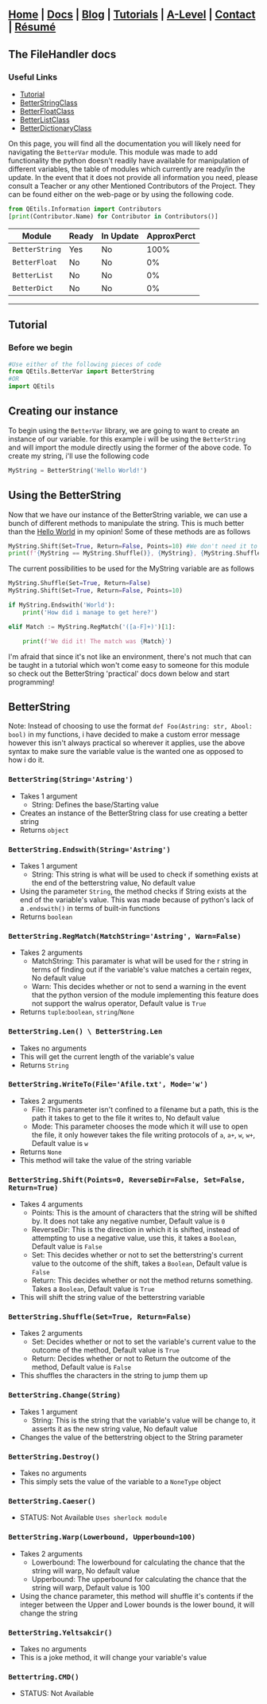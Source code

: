 ## [Home](http://libnexus.github.io/site) | [Docs](https://libnexus.github.io/site/docs) | [Blog](https://www.youtube.com/watch?v=dQw4w9WgXcQ) | [Tutorials](https://libnexus.github.io/site/tutorials) | [A-Level](https://libnexus.github.io/site/a-level) | [Contact](https://libnexus.github.io/site/contact) | [Résumé](https://libnexus.github.io/site/résumé)

## The FileHandler docs

### Useful Links
- [Tutorial](#Tutorial)
- [BetterStringClass](#BetterStringClass)
- [BetterFloatClass](#BetterFloatClass)
- [BetterListClass](#BetterListClass)
- [BetterDictionaryClass](#BetterDictionaryClass)

On this page, you will find all the documentation you will likely need for navigating the `BetterVar` module. This module was made to add functionality the python doesn't readily have available for manipulation of different variables, the table of modules which currently are ready/in the update. In the event that it does not provide all information you need, please consult a Teacher or any other Mentioned Contributors of the Project. They can be found either on the web-page or by using the following code.
```python 
from QEtils.Information import Contributors
[print(Contributor.Name) for Contributor in Contributors()]
```

| Module | Ready | In Update | ApproxPerct |
| --- | --- | --- | --- |
| `BetterString` | Yes | No | 100% |
| `BetterFloat` | No | No | 0% |
| `BetterList` | No | No | 0% |
| `BetterDict` | No | No | 0% |

---

## Tutorial

### Before we begin

```python
#Use either of the following pieces of code
from QEtils.BetterVar import BetterString
#OR
import QEtils
```
## Creating our instance

To begin using the `BetterVar` library, we are going to want to create an instance of our variable. for this example i will be using the `BetterString` and will import the module directly using the former of the above code. To create my string, i'll use the following code

```python
MyString = BetterString('Hello World!')
```

## Using the BetterString

Now that we have our instance of the BetterString variable, we can use a bunch of different methods to manipulate the string. This is much better than the [Hello World](https://lib-nexus.github.io/site/docs/QEtils/HelloWorld) in my opinion! Some of these methods are as follows
```python
MyString.Shift(Set=True, Return=False, Points=10) #We don't need it to return a value, we just want it to set itself to it's shifted version. The poitns argument is how many characters over it will shift
print(f'{MyString == MyString.Shuffle()}, {MyString}, {MyString.Shuffle()}') #Now we'll just print out what a shuffled version of the MyString variable would look like as well as it's own  self thanks to '__str__'
```

The current possibilities to be used for the MyString variable are as follows
```python
MyString.Shuffle(Set=True, Return=False)
MyString.Shift(Set=True, Return=False, Points=10)

if MyString.Endswith('World'):
    print('How did i manage to get here?')

elif Match := MyString.RegMatch('([a-F]+)')[1]:

    print(f'We did it! The match was {Match}')
```

I'm afraid that since it's not like an environment, there's not much that can be taught in a tutorial which won't come easy to someone for this module so check out the BetterString 'practical' docs down below and start programming!

## BetterString
Note: Instead of choosing to use the format `def Foo(Astring: str, Abool: bool)` in my functions, i have decided to make a custom error message however this isn't always practical so wherever it applies, use the above syntax to make sure the variable value is the wanted one as opposed to how i do it.

### `BetterString(String='Astring')`
- Takes 1 argument
    - String: Defines the base/Starting value
- Creates an instance of the BetterString class for use creating a better string
- Returns `object`

### `BetterString.Endswith(String='Astring')`
- Takes 1 argument
    - String: This string is what will be used to check if something exists at the end of the betterstring value, No default value
- Using the parameter `String`, the method checks if String exists at the end of the variable's value. This was made because of python's lack of a `.endswith()` in terms of built-in functions
- Returns `boolean`

### `BetterString.RegMatch(MatchString='Astring', Warn=False)`
- Takes 2 arguments
    - MatchString: This paramater is what will be used for the r string in terms of finding out if the variable's value matches a certain regex, No default value
    - Warn: This decides whether or not to send a warning in the event that the python version of the module implementing this feature does not support the walrus operator, Default value is `True`
- Returns `tuple`:`boolean`, `string`/`None`
    
### `BetterString.Len() \ BetterString.Len`
- Takes no arguments
- This will get the current length of the variable's value
- Returns `String`

### `BetterString.WriteTo(File='Afile.txt', Mode='w')`
- Takes 2 arguments
    - File: This parameter isn't confined to a filename but a path, this is the path it takes to get to the file it writes to, No default value
    - Mode: This parameter chooses the mode which it will use to open the file, it only however takes the file writing protocols of `a`, `a+`, `w`, `w+`, Default value is `w`
- Returns `None`
- This method will take the value of the string variable

### `BetterString.Shift(Points=0, ReverseDir=False, Set=False, Return=True)`
- Takes 4 arguments
    - Points: This is the amount of characters that the string will be shifted by. It does not take any negative number, Default value is `0`
    - ReverseDir: This is the direction in which it is shifted, instead of attempting to use a negative value, use this, it takes a `Boolean`, Default value is `False`
    - Set: This decides whether or not to set the betterstring's current value to the outcome of the shift, takes a `Boolean`, Default value is `False`
    - Return: This decides whether or not the method returns something. Takes a `Boolean`, Default value is `True`
- This will shift the string value of the betterstring variable

### `BetterString.Shuffle(Set=True, Return=False)`
- Takes 2 arguments
    - Set: Decides whether or not to set the variable's current value to the outcome of the method, Default value is `True`
    - Return: Decides whether or not to Return the outcome of the method, Default value is `False`
- This shuffles the characters in the string to jump them up

### `BetterString.Change(String)`
- Takes 1 argument
    - String: This is the string that the variable's value will be change to, it asserts it as the new string value, No default value
- Changes the value of the betterstring object to the String parameter

### `BetterString.Destroy()`
- Takes no arguments
- This simply sets the value of the variable to a `NoneType` object

### `BetterString.Caeser()`
- STATUS: Not Available `Uses sherlock module`

### `BetterString.Warp(Lowerbound, Upperbound=100)`
- Takes 2 arguments
    - Lowerbound: The lowerbound for calculating the chance that the string will warp, No default value
    - Upperbound: The upperbound for calculating the chance that the string will warp, Default value is 100
- Using the chance parameter, this method will shuffle it's contents if the integer between the Upper and Lower bounds is the lower bound, it will change the string

### `BetterString.Yeltsakcir()`
- Takes no arguments
- This is a joke method, it will change your variable's value

### `Bettertring.CMD()`
- STATUS: Not Available
